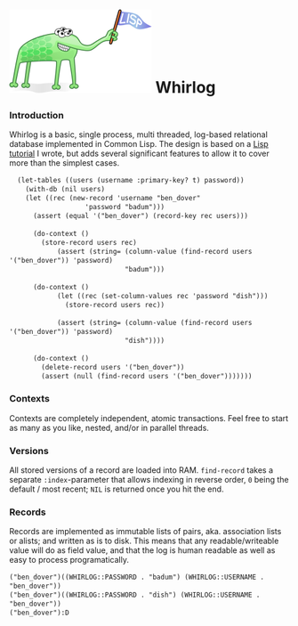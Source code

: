 # ![Lisp Mascot](lisp.png?raw=true) Whirlog

### Introduction
Whirlog is a basic, single process, multi threaded, log-based relational database implemented in Common Lisp.
The design is based on a [Lisp tutorial]() I wrote, but adds several significant features to allow it to cover more than the simplest cases.

```
  (let-tables ((users (username :primary-key? t) password))
    (with-db (nil users)
	(let ((rec (new-record 'username "ben_dover"
			       'password "badum")))
	  (assert (equal '("ben_dover") (record-key rec users)))
	  
	  (do-context ()
	    (store-record users rec)
            (assert (string= (column-value (find-record users '("ben_dover")) 'password)
                             "badum")))
	  
	  (do-context ()
            (let ((rec (set-column-values rec 'password "dish")))
              (store-record users rec))

            (assert (string= (column-value (find-record users '("ben_dover")) 'password)
                             "dish"))))
	  
	  (do-context ()
	    (delete-record users '("ben_dover"))
	    (assert (null (find-record users '("ben_dover")))))))
```

### Contexts
Contexts are completely independent, atomic transactions. Feel free to start as many as you like, nested, and/or in parallel threads.

### Versions
All stored versions of a record are loaded into RAM. `find-record` takes a separate `:index`-parameter that allows indexing in reverse order, `0` being the default /  most recent; `NIL` is returned once you hit the end.

### Records
Records are implemented as immutable lists of pairs, aka. association lists or alists; and written as is to disk. This means that any readable/writeable value will do as field value, and that the log is human readable as well as easy to process programatically.

```
("ben_dover")((WHIRLOG::PASSWORD . "badum") (WHIRLOG::USERNAME . "ben_dover"))
("ben_dover")((WHIRLOG::PASSWORD . "dish") (WHIRLOG::USERNAME . "ben_dover"))
("ben_dover"):D
```
